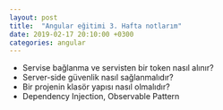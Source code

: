 ```yaml
---
layout: post
title:  "Angular eğitimi 3. Hafta notlarım"
date: 2019-02-17 20:10:00 +0300
categories: angular
---
```


* Servise bağlanma ve servisten bir token nasıl alınır?
* Server-side güvenlik nasıl sağlanmalıdır?
* Bir projenin klasör yapısı nasıl olmalıdır?
* Dependency Injection, Observable Pattern